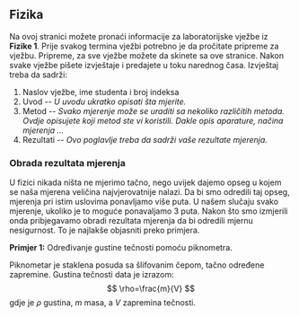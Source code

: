 ## Fizika 
Na ovoj stranici možete pronaći informacije za laboratorijske vježbe iz **Fizike 1**. Prije svakog termina vježbi potrebno je da pročitate pripreme za vježbu. Pripreme, za sve vježbe možete da skinete sa ove stranice. Nakon svake vježbe pišete izvještaje i predajete u toku narednog časa. Izvještaj treba da sadrži:



1. Naslov vježbe, ime studenta i broj indeksa
2. Uvod -- *U uvodu ukratko opisati šta mjerite.*
3. Metod -- *Svako mjerenje može se uraditi sa nekoliko različitih metoda. Ovdje opisujete koji metod ste vi koristili. Dakle opis aparature, načina mjerenja ...*
4. Rezultati -- *Ovo poglavlje treba da sadrži vaše rezultate mjerenja.*







### Obrada rezultata mjerenja

U fizici nikada ništa ne mjerimo tačno, nego uvijek dajemo opseg u kojem se naša mjerena veličina najvjerovatnije nalazi. Da bi smo odredili taj opseg, mjerenja pri istim uslovima ponavljamo više puta. U našem slučaju svako mjerenje, ukoliko je to moguće ponavaljamo 3 puta.  Nakon što smo izmjerili onda pribjegavamo obradi rezultata mjerenja da bi odredili mjernu nesigurnost. To je najlakše objasniti preko primjera. 

**Primjer 1:** Određivanje gustine tečnosti pomoću piknometra.

 Piknometar je staklena posuda sa šlifovanim čepom, tačno određene zapremine. Gustina tečnosti data je izrazom:
$$
\rho=\frac{m}{V}
$$
gdje je $\rho$ gustina, $m$ masa, a $V$ zapremina tečnosti. 